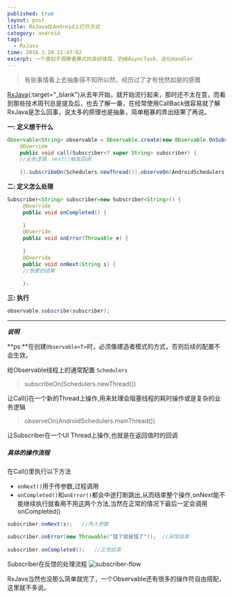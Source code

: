 ```yaml
---
published: true
layout: post
title: RxJava在Android上打开方式
category: android
tags: 
  - RxJava
time: 2016.3.28 21:47:02
excerpt: 一个类似于观察者模式的良好体现，扔掉AsyncTask，淡化Handler
---
```


> 有些事情看上去抽象得不知所以然，经历过了才有恍然如是的感慨

[RxJava](http://reactivex.io){:target="_blank"}从去年开始，就开始流行起来，那时还不太在意，而看到那些技术周刊总是提及后，也去了解一番，在经常使用CallBack很容易就了解RxJava是怎么回事，说太多的原理也是抽象，简单粗暴的弄出结果了再说。

**一: 定义想干什么**

```java
Observable<String> observable = Observable.create(new Observable.OnSubscribe<String>() {
    @Override
    public void call(Subscriber<? super String> subscriber) {
    //业务逻辑，next()触发回调
    
    }).subscribeOn(Schedulers.newThread()).observeOn(AndroidSchedulers.mainThread());
```
**二: 定义怎么处理**

```java
Subscriber<String> subscriber=new Subscriber<String>() {
     @Override
     public void onCompleted() {
     
     }
     @Override
     public void onError(Throwable e) {
     
     }
     @Override
     public void onNext(String s) {
     //想要的结果
     
     };
```
**三: 执行**

```java
observable.subscribe(subscriber);
```
------

***说明***

**ps:**在创建`Observable<T>`时，必须像建造者模式的方式，否则后续的配置不会生效。

给Observable线程上的通常配置 `Schedulers`

> subscribeOn(Schedulers.newThread())

让Call()在一个新的Thread上操作,用来处理会阻塞线程的耗时操作或是复杂的业务逻辑

> observeOn(AndroidSchedulers.mainThread())

让Subscriber在一个UI Thread上操作,也就是在返回值时的回调


##### **具体的操作流程**

在Call()里执行以下方法

* `onNext()`用于传参数,过程调用
* `onCompleted()`和`onError()`都会中途打断跳出,从而结束整个操作,onNext能不能继续执行就看用不用这两个方法,当然在正常的情况下最后一定会调用onCompleted()

```java
subscriber.onNext(s);   //传入参数

subscriber.onError(new Throwable("错了就是错了"));  //异常结束
    
subscriber.onCompleted();   //正常结束
```
    


Subscriber在反馈的处理流程
![subscriber-flow](http://fylder.github.io/img/pic/rxjava-subscriber.png)

RxJava当然也没那么简单就完了，一个Observable还有很多的操作符自由搭配，这里就不多说。

